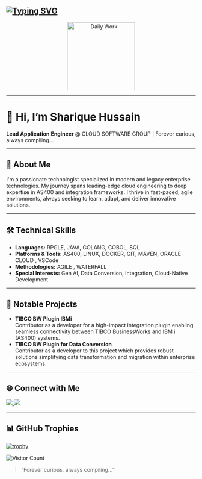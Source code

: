 
[![Typing SVG](https://readme-typing-svg.demolab.com?font=Fira+Code&pause=1000&width=435&lines=%F0%9F%91%8BHi%2CI'm+Sharique+Hussain!;%F0%9F%92%BBLead+Engineer%40CloudSoftwareGroup;%F0%9F%9A%80IBM+i%7CJava%7CTIBCO+BW%7CGolang%7CDocker%7CLinux%7CGen-AI)](https://git.io/typing-svg)
---

<p align="center">
  <img alt="Daily Work" height="180px" src="https://i.imgur.com/uhZdH9C.gif" />
</p>

---

# 👋 Hi, I’m Sharique Hussain

**Lead Application Engineer** @ CLOUD SOFTWARE GROUP | Forever curious, always compiling…

---

## 🚀 About Me

I'm a passionate technologist specialized in modern and legacy enterprise technologies. My journey spans leading-edge cloud engineering to deep expertise in AS400 and integration frameworks. I thrive in fast-paced, agile environments, always seeking to learn, adapt, and deliver innovative solutions.

---

## 🛠️ Technical Skills

- **Languages:** RPGLE, JAVA, GOLANG, COBOL, SQL
- **Platforms & Tools:** AS400, LINUX, DOCKER, GIT, MAVEN, ORACLE CLOUD , VSCode
- **Methodologies:** AGILE , WATERFALL
- **Special Interests:** Gen AI, Data Conversion, Integration, Cloud-Native Development

---

## 🌟 Notable Projects

- **TIBCO BW Plugin IBMi**  
  Contributor as a developer for a high-impact integration plugin enabling seamless connectivity between TIBCO BusinessWorks and IBM i (AS400) systems.
- **TIBCO BW Plugin for Data Conversion**  
  Contributor as a developer to this project which provides robust solutions simplifying data transformation and migration within enterprise ecosystems.

---

## 🌐 Connect with Me

<p>
  <a href="https://www.linkedin.com/in/sharique-hussain-learn">
    <img src="https://img.shields.io/badge/LinkedIn-Sharique%20Hussain-blue?style=flat&logo=linkedin" />
  </a>
  <img src="https://komarev.com/ghpvc/?username=shussain-tibco&label=Profile+Views&color=orange&style=flat" />
</p>

<!-- [![LinkedIn](https://img.shields.io/badge/LinkedIn-blue?style=flat&logo=linkedin)](https://www.linkedin.com/in/sharique-hussain-learn) -->

---

## 📊 GitHub Trophies


[![trophy](https://github-profile-trophy.vercel.app/?username=shussain-tibco&theme=gruvbox&no-frame=true&row=1&column=6)](https://github.com/ryo-ma/github-profile-trophy)

![Visitor Count](https://komarev.com/ghpvc/?username=shussain-tibco&label=Profile+Views&color=blue&style=flat-square)


> “Forever curious, always compiling…”
